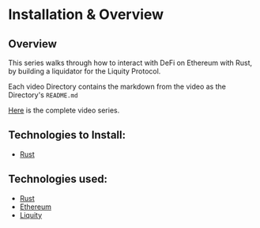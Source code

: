 # Installation & Overview

## Overview

This series walks through how to interact with DeFi on Ethereum with Rust, by building a liquidator for the Liquity Protocol.

Each video Directory contains the markdown from the video as the Directory's `README.md`

[Here](https://www.youtube.com/watch?v=BecD9v7WwjU&list=PLPExzm-2_QwAMLA3vSmSkSJrC5x1oX8ki) is the complete video series.

## Technologies to Install:

- [Rust](https://www.rust-lang.org/tools/install)

## Technologies used:

- [Rust](https://doc.rust-lang.org/stable/book/)
- [Ethereum](https://ethereum.org/en/)
- [Liquity](https://www.liquity.org)
